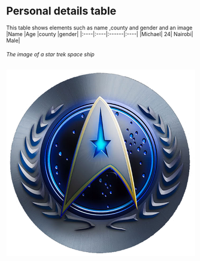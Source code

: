 # Personal details table
This table shows elements such as name ,county and gender and an image
|Name |Age |county |gender|
|:----|:----|:------|:----|
|Michael| 24| Nairobi| Male|

###### The image of a star trek space ship
![this is an image of a star invasion](./images/nasa.png)